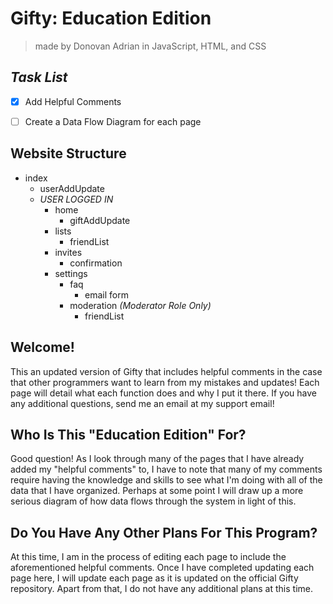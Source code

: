 # Gifty: Education Edition
> made by Donovan Adrian in JavaScript, HTML, and CSS


## ***Task List***
- [x] Add Helpful Comments
- [ ] Create a Data Flow Diagram for each page


## Website Structure
- index
  - userAddUpdate
  - *USER LOGGED IN*
    - home
      - giftAddUpdate
    - lists
      - friendList
    - invites
      - confirmation
    - settings
      - faq
        - email form
      - moderation *\(Moderator Role Only)*
        - friendList


## Welcome!
This an updated version of Gifty that includes helpful 
comments in the case that other programmers want to 
learn from my mistakes and updates! Each page will detail 
what each function does and why I put it there. If you have 
any additional questions, send me an email at my support 
email!


## Who Is This "Education Edition" For?
Good question! As I look through many of the pages that I 
have already added my "helpful comments" to, I have to note 
that many of my comments require having the knowledge and 
skills to see what I'm doing with all of the data that I 
have organized. Perhaps at some point I will draw up a more 
serious diagram of how data flows through the system in light
of this.


## Do You Have Any Other Plans For This Program?
At this time, I am in the process of editing each page to 
include the aforementioned helpful comments. Once I have 
completed updating each page here, I will update each page 
as it is updated on the official Gifty repository. Apart from 
that, I do not have any additional plans at this time.